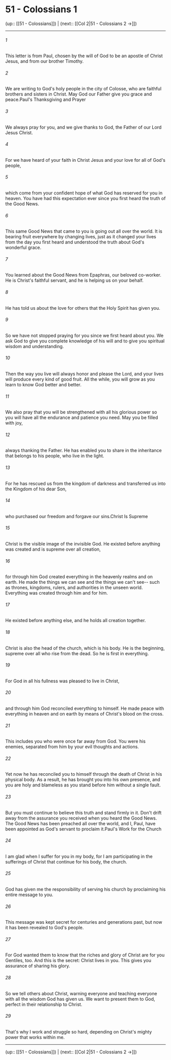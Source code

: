 # 51 - Colossians 1

(up:: [[51 - Colossians]]) | (next:: [[Col 2|51 - Colossians 2 →]])

***


###### 1 
This letter is from Paul, chosen by the will of God to be an apostle of Christ Jesus, and from our brother Timothy. 

###### 2 
We are writing to God's holy people in the city of Colosse, who are faithful brothers and sisters in Christ. May God our Father give you grace and peace.Paul's Thanksgiving and Prayer 

###### 3 
We always pray for you, and we give thanks to God, the Father of our Lord Jesus Christ. 

###### 4 
For we have heard of your faith in Christ Jesus and your love for all of God's people, 

###### 5 
which come from your confident hope of what God has reserved for you in heaven. You have had this expectation ever since you first heard the truth of the Good News. 

###### 6 
This same Good News that came to you is going out all over the world. It is bearing fruit everywhere by changing lives, just as it changed your lives from the day you first heard and understood the truth about God's wonderful grace. 

###### 7 
You learned about the Good News from Epaphras, our beloved co-worker. He is Christ's faithful servant, and he is helping us on your behalf. 

###### 8 
He has told us about the love for others that the Holy Spirit has given you. 

###### 9 
So we have not stopped praying for you since we first heard about you. We ask God to give you complete knowledge of his will and to give you spiritual wisdom and understanding. 

###### 10 
Then the way you live will always honor and please the Lord, and your lives will produce every kind of good fruit. All the while, you will grow as you learn to know God better and better. 

###### 11 
We also pray that you will be strengthened with all his glorious power so you will have all the endurance and patience you need. May you be filled with joy, 

###### 12 
always thanking the Father. He has enabled you to share in the inheritance that belongs to his people, who live in the light. 

###### 13 
For he has rescued us from the kingdom of darkness and transferred us into the Kingdom of his dear Son, 

###### 14 
who purchased our freedom and forgave our sins.Christ Is Supreme 

###### 15 
Christ is the visible image of the invisible God. He existed before anything was created and is supreme over all creation, 

###### 16 
for through him God created everything in the heavenly realms and on earth. He made the things we can see and the things we can't see-- such as thrones, kingdoms, rulers, and authorities in the unseen world. Everything was created through him and for him. 

###### 17 
He existed before anything else, and he holds all creation together. 

###### 18 
Christ is also the head of the church, which is his body. He is the beginning, supreme over all who rise from the dead. So he is first in everything. 

###### 19 
For God in all his fullness was pleased to live in Christ, 

###### 20 
and through him God reconciled everything to himself. He made peace with everything in heaven and on earth by means of Christ's blood on the cross. 

###### 21 
This includes you who were once far away from God. You were his enemies, separated from him by your evil thoughts and actions. 

###### 22 
Yet now he has reconciled you to himself through the death of Christ in his physical body. As a result, he has brought you into his own presence, and you are holy and blameless as you stand before him without a single fault. 

###### 23 
But you must continue to believe this truth and stand firmly in it. Don't drift away from the assurance you received when you heard the Good News. The Good News has been preached all over the world, and I, Paul, have been appointed as God's servant to proclaim it.Paul's Work for the Church 

###### 24 
I am glad when I suffer for you in my body, for I am participating in the sufferings of Christ that continue for his body, the church. 

###### 25 
God has given me the responsibility of serving his church by proclaiming his entire message to you. 

###### 26 
This message was kept secret for centuries and generations past, but now it has been revealed to God's people. 

###### 27 
For God wanted them to know that the riches and glory of Christ are for you Gentiles, too. And this is the secret: Christ lives in you. This gives you assurance of sharing his glory. 

###### 28 
So we tell others about Christ, warning everyone and teaching everyone with all the wisdom God has given us. We want to present them to God, perfect in their relationship to Christ. 

###### 29 
That's why I work and struggle so hard, depending on Christ's mighty power that works within me.

***

(up:: [[51 - Colossians]]) | (next:: [[Col 2|51 - Colossians 2 →]])
